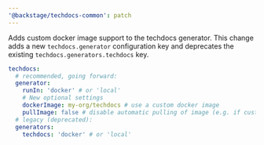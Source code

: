 ```yaml
---
'@backstage/techdocs-common': patch
---
```


Adds custom docker image support to the techdocs generator. This change adds a new `techdocs.generator` configuration key and deprecates the existing `techdocs.generators.techdocs` key.

```yaml
techdocs:
  # recommended, going forward:
  generator:
    runIn: 'docker' # or 'local'
    # New optional settings
    dockerImage: my-org/techdocs # use a custom docker image
    pullImage: false # disable automatic pulling of image (e.g. if custom docker login is required)
  # legacy (deprecated):
  generators:
    techdocs: 'docker' # or 'local'
```
